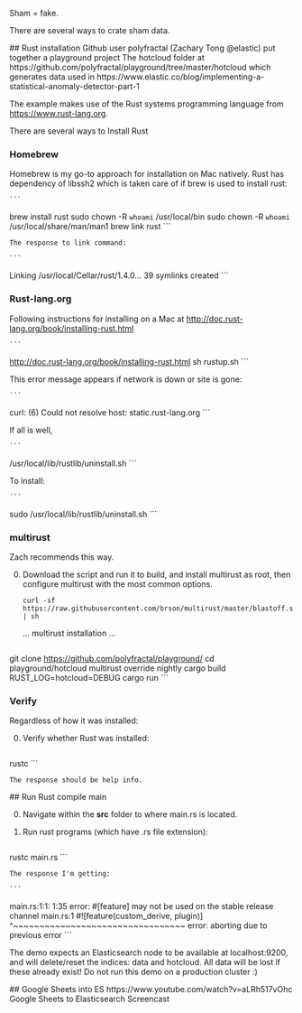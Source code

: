 Sham = fake.

There are several ways to crate sham data.

<a id="RustInstall">
## Rust installation</a>
Github user polyfractal (Zachary Tong @elastic) put together a playground project
The hotcloud folder at https://github.com/polyfractal/playground/tree/master/hotcloud
which generates data used in
https://www.elastic.co/blog/implementing-a-statistical-anomaly-detector-part-1

The example makes use of the Rust systems programming language from
https://www.rust-lang.org.

There are several ways to Install Rust

### Homebrew
Homebrew is my go-to approach for installation on Mac natively.
Rust has dependency of libssh2 which is taken care of if brew is used to install rust:

    ```
brew install rust
sudo chown -R `whoami` /usr/local/bin
sudo chown -R `whoami` /usr/local/share/man/man1
brew link rust
    ```

    The response to link command:

    ```
Linking /usr/local/Cellar/rust/1.4.0... 39 symlinks created
    ```

### Rust-lang.org
Following instructions for installing on a Mac at
http://doc.rust-lang.org/book/installing-rust.html

    ```
http://doc.rust-lang.org/book/installing-rust.html
sh rustup.sh
    ```

This error message appears if network is down or site is gone:

    ```
curl: (6) Could not resolve host: static.rust-lang.org
    ```

If all is well,

    ```
/usr/local/lib/rustlib/uninstall.sh
    ```

To install:

    ```
sudo /usr/local/lib/rustlib/uninstall.sh
    ```

### multirust
Zach recommends this way.

0. Download the script and run it to build, and install multirust as root, then
configure multirust with the most common options.

    ```
    curl -sf https://raw.githubusercontent.com/brson/multirust/master/blastoff.sh | sh
    ```

    ... multirust installation ...

    ```
git clone https://github.com/polyfractal/playground/
cd playground/hotcloud
multirust override nightly
cargo build
RUST_LOG=hotcloud=DEBUG cargo run
    ```


### Verify
Regardless of how it was installed:

0. Verify whether Rust was installed:

    ```
rustc
    ```

    The response should be help info.

<a id="RustCompile">
## Run Rust compile main</a>

0. Navigate within the <strong>src</strong> folder to where main.rs is located.

0. Run rust programs (which have .rs file extension):

    ```
rustc main.rs
    ```

    The response I'm getting:

    ```
main.rs:1:1: 1:35 error: #[feature] may not be used on the stable release channel
main.rs:1 #![feature(custom_derive, plugin)]
^~~~~~~~~~~~~~~~~~~~~~~~~~~~~~~~~~
error: aborting due to previous error
    ```


The demo expects an Elasticsearch node to be available at localhost:9200, and will delete/reset the indices: data and hotcloud. All data will be lost if these already exist! Do not run this demo on a production cluster :)


<a id="GoogleSheetsToES">
## Google Sheets into ES</a>
https://www.youtube.com/watch?v=aLRh517vOhc
Google Sheets to Elasticsearch Screencast